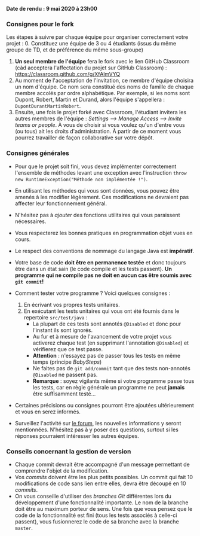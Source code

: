 **Date de rendu : 9 mai 2020 à 23h00**  

### Consignes pour le fork
Les étapes à suivre par chaque équipe pour organiser correctement votre projet :
  0. Constituez une équipe de 3 ou 4 étudiants (issus du même groupe de TD, et de préférence du même sous-groupe)
  1. __Un seul membre de l'équipe__ fera le fork avec le lien GitHub Classroom (càd acceptera l'affectation du projet sur GitHub Classroom) : https://classroom.github.com/g/XfAlmVYQ
  2. Au moment de l'acceptation de l'invitation, ce membre d'équipe choisira un nom d'équipe. Ce nom sera constitué des noms de famille de chaque membre accolés par ordre alphabétique. Par exemple, si les noms sont Dupont, Robert, Martin et Durand, alors l'équipe s'appellera : `DupontDurantMartinRobert`.
  3. Ensuite, une fois le projet forké avec Classroom, l'étudiant invitera les autres membres de l'équipe : *Settings &longrightarrow; Manage Access &longrightarrow; Invite teams or people*. À vous de choisir si vous voulez qu'un d'entre vous (ou tous) ait les droits d'administration. À partir de ce moment vous pourrez travailler de façon collaborative sur votre dépôt.
    
### Consignes générales
* Pour que le projet soit fini, vous devez implémenter correctement l'ensemble de méthodes levant une exception avec l'instruction `throw new RuntimeException("Méthode non implémentée !")`.
* En utilisant les méthodes qui vous sont données, vous pouvez être amenés à les modifier légèrement. Ces modifications ne devraient pas affecter leur fonctionnement général.
* N'hésitez pas à _ajouter_ des fonctions utilitaires qui vous paraissent nécessaires. 
* Vous respecterez les bonnes pratiques en programmation objet vues en cours.  
* Le respect des conventions de nommage du langage Java est **impératif**.
* Votre base de code **doit être en permanence testée** et donc toujours être dans un état sain (le code compile et les tests passent). **Un programme qui ne compile pas ne doit en aucun cas être soumis avec `git commit`!**
* Comment tester votre programme ? Voici quelques consignes :

    1. En écrivant vos propres tests unitaires.  
    2. En exécutant les tests unitaires qui vous ont été fournis dans le repertoire `src/test/java` :
        * La plupart de ces tests sont annotés `@Disabled` et donc pour l'instant ils sont ignorés.
        * Au fur et à mesure de l'avancement de votre projet vous activerez chaque test (en supprimant l'annotation `@Disabled`) et vérifierez que ce test passe.
        * **Attention** : n'essayez pas de passer tous les tests en même temps (principe _BabySteps_)
        * Ne faites pas de `git add/commit` tant que des tests non-annotés `@Disabled` ne passent pas.
        * **Remarque** : soyez vigilants même si votre programme passe tous les tests, car en règle générale un programme ne peut **jamais** être suffisamment testé...
    
* Certaines précisions ou consignes pourront être ajoutées ultérieurement et vous en serez informés.
* Surveillez l'activité sur [le forum](https://piazza.com/class/kjifrxy1n0i3xa), les nouvelles informations y seront mentionnées. N'hésitez pas à y poser des questions, surtout si les réponses pourraient intéresser les autres équipes.

### Conseils concernant la gestion de version
* Chaque commit devrait être accompagné d'un message permettant de comprendre l'objet de la modification.
* Vos _commits_ doivent être les plus petits possibles. Un commit qui fait 10 modifications de code sans lien entre elles, devra être découpé en 10 _commits_.
* On vous conseille d'utiliser des _branches Git_ différentes lors du développement d'une fonctionnalité importante. Le nom de la branche doit être au maximum porteur de sens. Une fois que vous pensez que le code de la fonctionnalité est fini (tous les tests associés à celle-ci passent), vous fusionnerez le code de sa branche avec la branche `master`.
